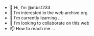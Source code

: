 - 👋 Hi, I’m @mbs1233
- 👀 I’m interested in the web archive.org
- 🌱 I’m currently learning ...
- 💞️ I’m looking to collaborate on this web 
- 📫 How to reach me ...

<!---
mbs1233/mbs1233 is a ✨ special ✨ repository because its `README.md` (this file) appears on your GitHub profile.
You can click the Preview link to take a look at your changes.
--->
